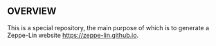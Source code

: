 OVERVIEW
--------
This is a special repository, the main purpose of which is to generate a
Zeppe-Lin website <https://zeppe-lin.github.io>.
